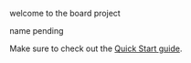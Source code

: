 welcome to the board project

name pending

Make sure to check out the [Quick Start guide](https://github.com/stzups/Board/wiki/Quick-Start).